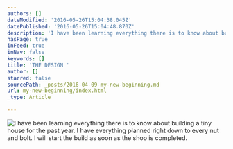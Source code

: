```yaml
---
authors: []
dateModified: '2016-05-26T15:04:38.045Z'
datePublished: '2016-05-26T15:04:48.870Z'
description: 'I have been learning everything there is to know about building a tiny house for the past year. I have everything planned right down to every nut and bolt. I will start the build as soon as the shop is completed. '
hasPage: true
inFeed: true
inNav: false
keywords: []
title: 'THE DESIGN '
author: []
starred: false
sourcePath: _posts/2016-04-09-my-new-beginning.md
url: my-new-beginning/index.html
_type: Article

---
```

![I have been learning everything there is to know about building a tiny house for the past year. I have everything planned right down to every nut and bolt. I will start the build as soon as the shop is completed. ](https://s3-us-west-2.amazonaws.com/the-grid-img/p/2382a7015d5a1112ba76e37d79b166f7bbf121ce.jpg)